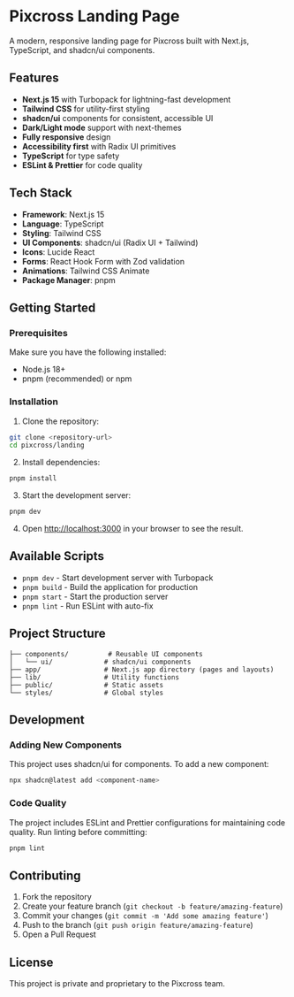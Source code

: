 # Pixcross Landing Page

A modern, responsive landing page for Pixcross built with Next.js, TypeScript, and shadcn/ui components.

## Features

- **Next.js 15** with Turbopack for lightning-fast development
- **Tailwind CSS** for utility-first styling
- **shadcn/ui** components for consistent, accessible UI
- **Dark/Light mode** support with next-themes
- **Fully responsive** design
- **Accessibility first** with Radix UI primitives
- **TypeScript** for type safety
- **ESLint & Prettier** for code quality

## Tech Stack

- **Framework**: Next.js 15
- **Language**: TypeScript
- **Styling**: Tailwind CSS
- **UI Components**: shadcn/ui (Radix UI + Tailwind)
- **Icons**: Lucide React
- **Forms**: React Hook Form with Zod validation
- **Animations**: Tailwind CSS Animate
- **Package Manager**: pnpm

## Getting Started

### Prerequisites

Make sure you have the following installed:
- Node.js 18+ 
- pnpm (recommended) or npm

### Installation

1. Clone the repository:
```bash
git clone <repository-url>
cd pixcross/landing
```

2. Install dependencies:
```bash
pnpm install
```

3. Start the development server:
```bash
pnpm dev
```

4. Open [http://localhost:3000](http://localhost:3000) in your browser to see the result.

## Available Scripts

- `pnpm dev` - Start development server with Turbopack
- `pnpm build` - Build the application for production
- `pnpm start` - Start the production server
- `pnpm lint` - Run ESLint with auto-fix

## Project Structure

```
├── components/          # Reusable UI components
│   └── ui/             # shadcn/ui components
├── app/                # Next.js app directory (pages and layouts)
├── lib/                # Utility functions
├── public/             # Static assets
└── styles/             # Global styles
```

## Development

### Adding New Components

This project uses shadcn/ui for components. To add a new component:

```bash
npx shadcn@latest add <component-name>
```

### Code Quality

The project includes ESLint and Prettier configurations for maintaining code quality. Run linting before committing:

```bash
pnpm lint
```

## Contributing

1. Fork the repository
2. Create your feature branch (`git checkout -b feature/amazing-feature`)
3. Commit your changes (`git commit -m 'Add some amazing feature'`)
4. Push to the branch (`git push origin feature/amazing-feature`)
5. Open a Pull Request

## License

This project is private and proprietary to the Pixcross team.
